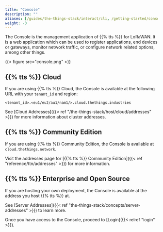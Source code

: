 ```yaml
---
title: "Console"
description: ""
aliases: [/guides/the-things-stack/interact/cli, /getting-started/console]
weight: -3
---
```


The Console is the management application of {{% tts %}} for LoRaWAN. It is a web application which can be used to register applications, end devices or gateways, monitor network traffic, or configure network related options, among other things.

<!--more-->

{{< figure src="console.png" >}}

## {{% tts %}} Cloud

If you are using {{% tts %}} Cloud, the Console is available at the following URL with your `tenant_id` and region:

`<tenant_id>.<eu1/eu2/au1/nam1/>.cloud.thethings.industries`

See [Cloud Addresses]({{< ref "/the-things-stack/host/cloud/addresses" >}}) for more information about cluster addresses.

## {{% tts %}} Community Edition

If you are using {{% tts %}} Community Edition, the Console is available at `cloud.thethings.network`.

Visit the addresses page for [{{% tts %}} Community Edition]({{< ref "reference/ttn/addresses" >}}) for more information.

## {{% tts %}} Enterprise and Open Source

If you are hosting your own deployment, the Console is available at the address you host {{% tts %}} at.

See [Server Addresses]({{< ref "the-things-stack/concepts/server-addresses" >}}) to learn more.

Once you have access to the Console, proceed to [Login]({{< relref "login" >}}).
